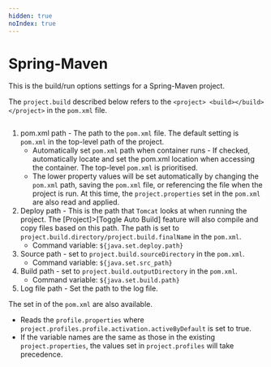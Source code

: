```yaml
---
hidden: true
noIndex: true
---
```


# Spring-Maven

This is the build/run options settings for a Spring-Maven project.

The `project.build` described below refers to the `<project> <build></build> </project>` in the `pom.xml` file.

<figure><img src="https://help.goorm.io/~gitbook/image?url=https%3A%2F%2F2181851870-files.gitbook.io%2F%7E%2Ffiles%2Fv0%2Fb%2Fgitbook-x-prod.appspot.com%2Fo%2Fspaces%252F-Lq-Q9LciN1X9EABxGkt%252Fuploads%252FuPutQHBPOpq5ttZ5CV8O%252Fimage.png%3Falt%3Dmedia%26token%3Da3753ed5-7bf2-4b55-afc4-fd3fd8a6a914&#x26;width=768&#x26;dpr=4&#x26;quality=100&#x26;sign=d102930d&#x26;sv=2" alt=""><figcaption></figcaption></figure>

1. pom.xml path - The path to the `pom.xml` file. The default setting is `pom.xml` in the top-level path of the project.
   * Automatically set `pom.xml` path when container runs - If checked, automatically locate and set the pom.xml location when accessing the container. The top-level `pom.xml` is prioritised.
   * The lower property values will be set automatically by changing the `pom.xml` path, saving the `pom.xml` file, or referencing the file when the project is run. At this time, the `project.properties` set in the `pom.xml` are also read and applied.
2. Deploy path - This is the path that `Tomcat` looks at when running the project. The \[Project]>\[Toggle Auto Build] feature will also compile and copy files based on this path. The path is set to `project.build.directory/project.build.finalName` in the `pom.xml`.
   * Command variable: `${java.set.deploy.path}`
3. Source path - set to `project.build.sourceDirectory` in the `pom.xml`.
   * Command variable: `${java.set.src_path}`
4. Build path - set to `project.build.outputDirectory` in the `pom.xml`.
   * Command variable: `${java.set.build.path}`
5. Log file path - Set the path to the log file.

The set in of the `pom.xml` are also available.

* Reads the `profile.properties` where `project.profiles.profile.activation.activeByDefault` is set to true.
* If the variable names are the same as those in the existing `project.properties`, the values set in `project.profiles` will take precedence.
